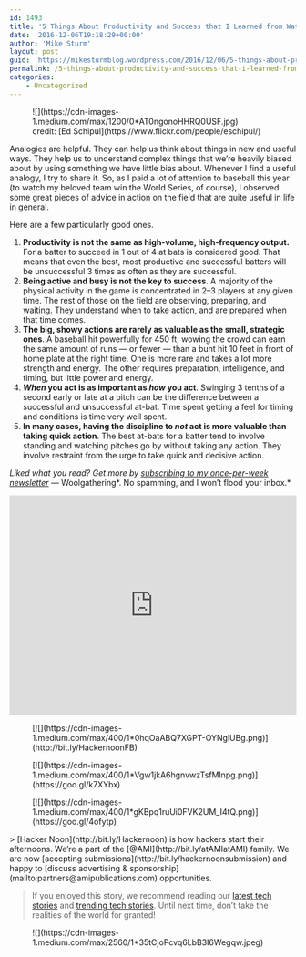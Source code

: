 ```yaml
---
id: 1493
title: '5 Things About Productivity and Success that I Learned from Watching Baseball'
date: '2016-12-06T19:18:29+00:00'
author: 'Mike Sturm'
layout: post
guid: 'https://mikesturmblog.wordpress.com/2016/12/06/5-things-about-productivity-and-success-that-i-learned-from-watching-baseball/'
permalink: /5-things-about-productivity-and-success-that-i-learned-from-watching-baseball/
categories:
    - Uncategorized
---
```


<figure class="wp-caption">![](https://cdn-images-1.medium.com/max/1200/0*AT0ngonoHHRQ0USF.jpg)<figcaption class="wp-caption-text">credit: [Ed Schipul](https://www.flickr.com/people/eschipul/)</figcaption></figure>Analogies are helpful. They can help us think about things in new and useful ways. They help us to understand complex things that we’re heavily biased about by using something we have little bias about. Whenever I find a useful analogy, I try to share it. So, as I paid a lot of attention to baseball this year (to watch my beloved team win the World Series, of course), I observed some great pieces of advice in action on the field that are quite useful in life in general.

Here are a few particularly good ones.

1. **Productivity is not the same as high-volume, high-frequency output.** For a batter to succeed in 1 out of 4 at bats is considered good. That means that even the best, most productive and successful batters will be unsuccessful 3 times as often as they are successful.
2. **Being active and busy is not the key to success**. A majority of the physical activity in the game is concentrated in 2–3 players at any given time. The rest of those on the field are observing, preparing, and waiting. They understand when to take action, and are prepared when that time comes.
3. **The big, showy actions are rarely as valuable as the small, strategic ones**. A baseball hit powerfully for 450 ft, wowing the crowd can earn the same amount of runs — or fewer — than a bunt hit 10 feet in front of home plate at the right time. One is more rare and takes a lot more strength and energy. The other requires preparation, intelligence, and timing, but little power and energy.
4. ***When* you act is as important as *how* you act**. Swinging 3 tenths of a second early or late at a pitch can be the difference between a successful and unsuccessful at-bat. Time spent getting a feel for timing and conditions is time very well spent.
5. **In many cases, having the discipline to *not* act is more valuable than taking quick action**. The best at-bats for a batter tend to involve standing and watching pitches go by without taking any action. They involve restraint from the urge to take quick and decisive action.

*Liked what you read? Get more by* [*subscribing to my once-per-week newsletter*](http://tinyletter.com/mike_sturm) *—* Woolgathering*. No spamming, and I won’t flood your inbox.*

<iframe class="wp-embedded-content" data-secret="UEsFZbtkmc" frameborder="0" height="386" loading="lazy" sandbox="allow-scripts" scrolling="no" security="restricted" src="https://upscri.be/f/61f5e9?as_embed=true#?secret=UEsFZbtkmc" title="Subscribe to Woolgathering" width="100%"></iframe>

<figure>[![](https://cdn-images-1.medium.com/max/400/1*0hqOaABQ7XGPT-OYNgiUBg.png)](http://bit.ly/HackernoonFB)</figure><figure>[![](https://cdn-images-1.medium.com/max/400/1*Vgw1jkA6hgnvwzTsfMlnpg.png)](https://goo.gl/k7XYbx)</figure><figure>[![](https://cdn-images-1.medium.com/max/400/1*gKBpq1ruUi0FVK2UM_I4tQ.png)](https://goo.gl/4ofytp)</figure>> [Hacker Noon](http://bit.ly/Hackernoon) is how hackers start their afternoons. We’re a part of the [@AMI](http://bit.ly/atAMIatAMI) family. We are now [accepting submissions](http://bit.ly/hackernoonsubmission) and happy to [discuss advertising &amp; sponsorship](mailto:partners@amipublications.com) opportunities.

> If you enjoyed this story, we recommend reading our [latest tech stories](http://bit.ly/hackernoonlatestt) and [trending tech stories](https://hackernoon.com/trending). Until next time, don’t take the realities of the world for granted!

<figure>![](https://cdn-images-1.medium.com/max/2560/1*35tCjoPcvq6LbB3I6Wegqw.jpeg)</figure>